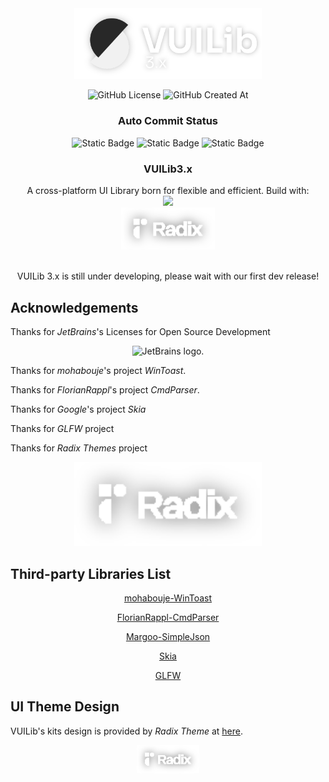<div align="center">

<img src="./readme/icon.svg" width="300">

![GitHub License](https://img.shields.io/github/license/FSMargoo/VUILib) ![GitHub Created At](https://img.shields.io/github/created-at/FSMargoo/VuiLib)

<h3>Auto Commit Status</h3>

![Static Badge](https://img.shields.io/badge/Unit%20Test-Pass-green)
![Static Badge](https://img.shields.io/badge/Last%20Commit-pf:66b9e186-blue)
![Static Badge](https://img.shields.io/badge/Last%20Commit%20Date-2024/08/12/18:18:52-purple)


<h3 align="center">VUILib3.x</h3>
A cross-platform UI Library born for flexible and efficient. Build with:

<br>

<img src="https://skillicons.dev/icons?i=cpp,cmake,clion,figma" />

<div align="center">

<img src="./readme/radix logo.svg" alt="Radix logo." width="150">

</div>

<br>

VUILib 3.x is still under developing, please wait with our first dev release!

</div>

## Acknowledgements

Thanks for $JetBrains$'s Licenses for Open Source Development

<div align="center">

<img src="https://resources.jetbrains.com/storage/products/company/brand/logos/jetbrains.png" alt="JetBrains logo." width="300">

</div>

Thanks for $mohabouje$'s project $WinToast$.

Thanks for $FlorianRappl$'s project $CmdParser$.

Thanks for $Google$'s project $Skia$

Thanks for $GLFW$ project

Thanks for $Radix$ $Themes$ project


<div align="center">

<img src="./readme/radix logo.svg" alt="Radix logo." width="300">

</div>

## Third-party Libraries List

<div align="center">

[mohabouje-WinToast](https://github.com/mohabouje/WinToast)

[FlorianRappl-CmdParser](https://github.com/FlorianRappl/CmdParser)

[Margoo-SimpleJson](https://github.com/FSMargoo/SimpleJson)

[Skia](https://www.skia.org)

[GLFW](https://github.com/GLFW/glfw)

</div>

## UI Theme Design

VUILib's kits design is provided by $Radix$ $Theme$ at [here](https://www.radix-ui.com/).

<div align="center">

<img src="./readme/radix logo.svg" alt="Radix logo." width="100">

</div>